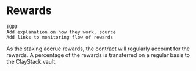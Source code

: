 # Rewards

```
TODO
Add explanation on how they work, source
Add links to monitoring flow of rewards
```

As the staking accrue rewards, the contract will regularly account for the rewards. A percentage of the rewards is transferred on a regular basis to the ClayStack vault.
